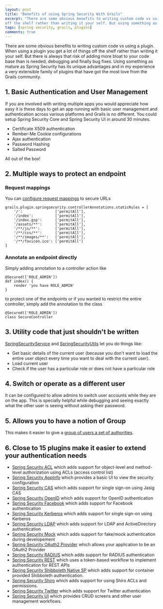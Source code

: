 ```yaml
---
layout: post
title: "Benefits of using Spring Security With Grails"
excerpt: "There are some obvious benefits to writing custom code vs using a plugin. When using a plugin you get a lot of things
off the shelf rather than writing it your self. But using something as mature as Spring Security has its unique advantages."
tags: [spring security, grails, plugins]
comments: true
---
```


There are some obvious benefits to writing custom code vs using a plugin. When using a plugin you get a lot of things
off the shelf rather than writing it your self. But there is always that risk of adding more bloat to your code base than
is needed, debugging and finally bug fixes. Using something as mature as Spring Security has its unique advantages and in
my experience a very extensible family of plugins that have got the most love from the Grails community. 

## 1. Basic Authentication and User Management
If you are involved with writing multiple apps you would appreciate how easy it is these days to get an app running with
basic user management and authentication across various platforms and Grails is no different. You could setup Spring
Security Core and Spring Security UI in around 30 minutes.

- Certificate X509 authentication
- Rember-Me Cookie configurations
- Ajax authentication
- Password Hashing
- Salted Password

All out of the box!

## 2. Multiple ways to protect an endpoint
	
###	Request mappings
You can [configure request mappings](http://grails-plugins.github.io/grails-spring-security-core/guide/requestMappings.html)
to secure URLs

	grails.plugin.springsecurity.controllerAnnotations.staticRules = [
		'/':               ['permitAll'],
		'/index':          ['permitAll'],
		'/index.gsp':      ['permitAll'],
		'/assets/**':      ['permitAll'],
		'/**/js/**':       ['permitAll'],
		'/**/css/**':      ['permitAll'],
		'/**/images/**':   ['permitAll'],
		'/**/favicon.ico': ['permitAll']
	]

### Annotate an endpoint directly
Simply adding annotation to a controller action like

	@Secured(['ROLE_ADMIN'])
	def index() {
		render 'you have ROLE_ADMIN'
	}

to protect one of the endpoints or if you wanted to restrict the entire controller, simply add the annotation to the class

	@Secured(['ROLE_ADMIN'])
	class SecureController

## 3. Utility code that just shouldn't be written
[SpringSecurityService](http://grails-plugins.github.io/grails-spring-security-core/guide/helperClasses.html#springSecurityService)
and [SpringSecurityUtils](http://grails-plugins.github.io/grails-spring-security-core/guide/helperClasses.html#springSecurityUtils) 
let you do things like:

- Get basic details of the current user (because you don't want to load the entire user object every time
you want to deal with the current user).
- Load current user
- Check if the user has a particular role or does not have a particular role

## 4. Switch or operate as a different user
It can be configured to allow admins to switch user accounts while they are on the app. This is specially helpful while debugging and
seeing exactly what the other user is seeing without asking their password.

## 5. Allows you to have a notion of Group
This makes it easier to give a [group of users a set of authorities](http://grails-plugins.github.io/grails-spring-security-core/guide/domainClasses.html#authorityGroupClass).

## 6. Close to 15 plugins make it easier to extend your authentication needs
<ul class="star">
<li><a href="http://grails.org/plugin/spring-security-acl" class="pageLink">Spring Security ACL</a> which adds support for object-level and method-level authorization using ACLs (access control list)</li>
<li><a href="http://grails.org/plugin/spring-security-appinfo" class="pageLink">Spring Security AppInfo</a> which provides a basic UI to view the security configuration</li>
<li><a href="http://grails.org/plugin/spring-security-cas" class="pageLink">Spring Security CAS</a> which adds support for single sign-on using Jasig CAS</li>
<li><a href="http://grails.org/plugin/spring-security-openid" class="pageLink">Spring Security OpenID</a> which adds support for OpenID authentication</li>
<li><a href="http://grails.org/plugin/spring-security-facebook" class="pageLink">Spring Security Facebook</a> which adds support for Facebook authentication</li>
<li><a href="http://grails.org/plugin/spring-security-kerberos" class="pageLink">Spring Security Kerberos</a> which adds support for single sign-on using Kerberos</li>
<li><a href="http://grails.org/plugin/spring-security-ldap" class="pageLink">Spring Security LDAP</a> which adds support for LDAP and ActiveDirectory authentication</li>
<li><a href="http://grails.org/plugin/spring-security-mock" class="pageLink">Spring Security Mock</a> which adds support for fake/mock authentication during developement</li>
<li><a href="http://grails.org/plugin/spring-security-oauth2-provider" class="pageLink">Spring Security OAuth2 Provider</a> which allows your application to be an OAuth2 Provider</li>
<li><a href="http://grails.org/plugin/spring-security-radius" class="pageLink">Spring Security RADIUS</a> which adds support for RADIUS authentication</li>
<li><a href="http://grails.org/plugin/spring-security-rest" class="pageLink">Spring Security REST</a> which uses a token-based workflow to implement authentication for REST APIs</li>
<li><a href="http://grails.org/plugin/spring-security-shibboleth-native-sp" class="pageLink">Spring Security Shibboleth Native SP</a> which adds support for container provided Shibboleth authentication.</li>
<li><a href="http://grails.org/plugin/spring-security-shiro" class="pageLink">Spring Security Shiro</a> which adds support for using Shiro ACLs and permissions.</li>
<li><a href="http://grails.org/plugin/spring-security-twitter" class="pageLink">Spring Security Twitter</a> which adds support for Twitter authentication</li>
<li><a href="http://grails.org/plugin/spring-security-ui" class="pageLink">Spring Security UI</a> which provides CRUD screens and other user management workflows.</li>
</ul>

